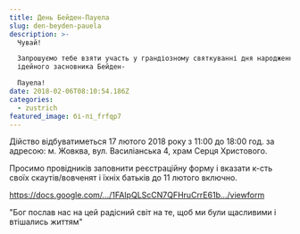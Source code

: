 ```yaml
---
title: День Бейден-Пауела
slug: den-beyden-pauela
description: >-
  Чувай!

  Запрошуємо тебе взяти участь у грандіозному святкуванні дня народження нашого
  ідейного засновника Бейден-

  Пауела!
date: 2018-02-06T08:10:54.186Z
categories:
  - zustrich
featured_image: бі-пі_frfqp7
---
```

Дійство відбуватиметься 17 лютого 2018 року з 11:00 до 18:00 год. за адресою: м. Жовква, вул. Василіанська 4, храм Серця Христового.

Просимо провідників заповнити реєстраційну форму і вказати к-сть своїх скаутів/вовченят і їхніх батьків до 11 лютого включно.

https://docs.google.com/…/1FAIpQLScCN7QFHruCrrE61b…/viewform

"Бог послав нас на цей радісний світ на те, щоб ми були щасливими і втішались життям"
